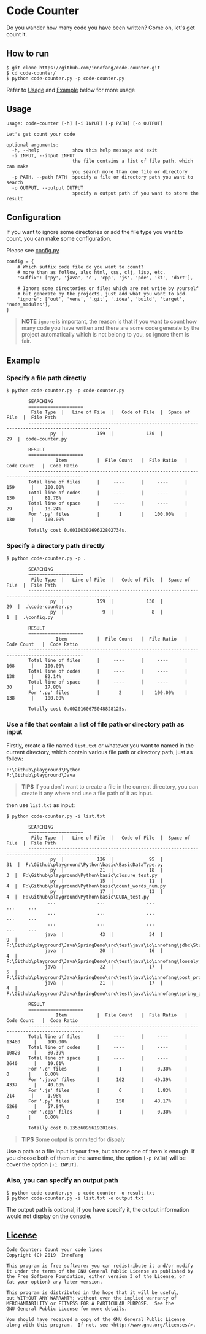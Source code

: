 # Code Counter

Do you wander how many code you have been written? Come on, let's get count it.

## How to run

```shell
$ git clone https://github.com/innofang/code-counter.git
$ cd code-counter/
$ python code-counter.py -p code-counter.py
```

Refer to [Usage](#usage) and [Example](#example) below for more usage

<h2 id="usage">Usage</h2>

```shell 
usage: code-counter [-h] [-i INPUT] [-p PATH] [-o OUTPUT]

Let's get count your code

optional arguments:
  -h, --help            show this help message and exit
  -i INPUT, --input INPUT
                        the file contains a list of file path, which can make
                        you search more than one file or directory
  -p PATH, --path PATH  specify a file or directory path you want to search
  -o OUTPUT, --output OUTPUT
                        specify a output path if you want to store the result

```

## Configuration

If you want to ignore some directories or add the file type you want to count, you can make some configuration.

Please see [config.py](config.py)

```
config = {
    # Which suffix code file do you want to count?
    # more than as follow, also html, css, clj, lisp, etc.
    'suffix': ['py', 'java', 'c', 'cpp', 'js', 'pde', 'kt', 'dart'],

    # Ignore some directories or files which are not write by yourself
    # but generate by the projects, just add what you want to add.
    'ignore': ['out', 'venv', '.git', '.idea', 'build', 'target', 'node_modules'],
}
```

> **NOTE** `ignore` is important, the reason is that if you want to count how many code you have written and there are some code generate by the project automatically which is not belong to you, so ignore them is fair.

<h2 id="example">Example</h2>

### Specify a file path directly

```shell
$ python code-counter.py -p code-counter.py

        SEARCHING
        ====================
         File Type  |   Line of File  |   Code of File  |  Space of File  |  File Path
        ----------------------------------------------------------------------------------------------------
                py  |            159  |            130  |             29  |  code-counter.py

        RESULT
        ====================
                  Item           |  File Count   |  File Ratio   |  Code Count   |  Code Ratio
        ------------------------------------------------------------------------------------------
        Total line of files      |     ----      |     ----      |      159      |    100.00%
        Total line of codes      |     ----      |     ----      |      130      |    81.76%
        Total line of space      |     ----      |     ----      |      29       |    18.24%
        For '.py' files          |       1       |    100.00%    |      130      |    100.00%

        Totally cost 0.0010030269622802734s.

```

### Specify a directory path directly

```shell
$ python code-counter.py -p .

        SEARCHING
        ====================
         File Type  |   Line of File  |   Code of File  |  Space of File  |  File Path
        ----------------------------------------------------------------------------------------------------
                py  |            159  |            130  |             29  |  .\code-counter.py
                py  |              9  |              8  |              1  |  .\config.py

        RESULT
        ====================
                  Item           |  File Count   |  File Ratio   |  Code Count   |  Code Ratio
        ------------------------------------------------------------------------------------------
        Total line of files      |     ----      |     ----      |      168      |    100.00%
        Total line of codes      |     ----      |     ----      |      138      |    82.14%
        Total line of space      |     ----      |     ----      |      30       |    17.86%
        For '.py' files          |       2       |    100.00%    |      138      |    100.00%

        Totally cost 0.0020160675048828125s.

```

### Use a file that contain a list of file path or directory path as input

Firstly, create a file named `list.txt` or whatever you want to named in the current directory, which contain various file path or directory path, just as follow:

```
F:\Github\playground\Python
F:\Github\playground\Java
```

> **TIPS** If you don't want to create a file in the current directory, you can create it any where and use a file path of it as input.

then use `list.txt` as input:

```shell
$ python code-counter.py -i list.txt

        SEARCHING
        ====================
         File Type  |   Line of File  |   Code of File  |  Space of File  |  File Path
        ----------------------------------------------------------------------------------------------------
                py  |            126  |             95  |             31  |  F:\Github\playground\Python\basic\BasicDataType.py
                py  |             21  |             18  |              3  |  F:\Github\playground\Python\basic\closure_test.py
                py  |             15  |             11  |              4  |  F:\Github\playground\Python\basic\count_words_num.py
                py  |             17  |             13  |              4  |  F:\Github\playground\Python\basic\CUDA_test.py
               ...               ...               ...               ...     ...
               ...               ...               ...               ...     ...
               ...               ...               ...               ...     ...
              java  |             43  |             34  |              9  |  F:\Github\playground\Java\SpringDemo\src\test\java\io\innofang\jdbc\StudentJdbcTemplateTest.java
              java  |             20  |             16  |              4  |  F:\Github\playground\Java\SpringDemo\src\test\java\io\innofang\loosely_coupled\OutputHelperTest.java
              java  |             22  |             17  |              5  |  F:\Github\playground\Java\SpringDemo\src\test\java\io\innofang\post_processor\MessageTest.java
              java  |             21  |             17  |              4  |  F:\Github\playground\Java\SpringDemo\src\test\java\io\innofang\spring_auto\service\CustomerServiceTest.java

        RESULT
        ====================
                  Item           |  File Count   |  File Ratio   |  Code Count   |  Code Ratio
        ------------------------------------------------------------------------------------------
        Total line of files      |     ----      |     ----      |     13460     |    100.00%
        Total line of codes      |     ----      |     ----      |     10820     |    80.39%
        Total line of space      |     ----      |     ----      |     2640      |    19.61%
        For '.c' files           |       1       |     0.30%     |       0       |     0.00%
        For '.java' files        |      162      |    49.39%     |     4337      |    40.08%
        For '.js' files          |       6       |     1.83%     |      214      |     1.98%
        For '.py' files          |      158      |    48.17%     |     6269      |    57.94%
        For '.cpp' files         |       1       |     0.30%     |       0       |     0.00%

        Totally cost 0.1353609561920166s.

```

> **TIPS** Some output is ommited for dispaly

Use a path or a file input is your free, but choose one of them is enough.
If you choose both of them at the same time, the option `[-p PATH]` will be cover the option `[-i INPUT]`.

### Also, you can specify an output path

```shell
$ python code-counter.py -p code-counter -o result.txt
$ python code-counter.py -i list.txt -o output.txt
```

The output path is optional, if you have specify it, the output information would not display on the console.

## [License](./LICENSE)

    Code Counter: Count your code lines
    Copyright (C) 2019  InnoFang

    This program is free software: you can redistribute it and/or modify
    it under the terms of the GNU General Public License as published by
    the Free Software Foundation, either version 3 of the License, or
    (at your option) any later version.

    This program is distributed in the hope that it will be useful,
    but WITHOUT ANY WARRANTY; without even the implied warranty of
    MERCHANTABILITY or FITNESS FOR A PARTICULAR PURPOSE.  See the
    GNU General Public License for more details.

    You should have received a copy of the GNU General Public License
    along with this program.  If not, see <http://www.gnu.org/licenses/>.
